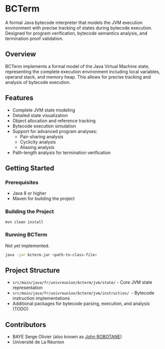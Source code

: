 # BCTerm

A formal Java bytecode interpreter that models the JVM execution environment with precise tracking of states during bytecode execution. Designed for program verification, bytecode semantics analysis, and termination proof validation.

## Overview

BCTerm implements a formal model of the Java Virtual Machine state, representing the complete execution environment including local variables, operand stack, and memory heap. This allows for precise tracking and analysis of bytecode execution.

## Features

- Complete JVM state modeling
- Detailed state visualization
- Object allocation and reference tracking
- Bytecode execution simulation
- Support for advanced program analyses:
  - Pair-sharing analysis
  - Cyclicity analysis
  - Aliasing analysis
- Path-length analysis for termination verification

## Getting Started

### Prerequisites

- Java 8 or higher
- Maven for building the project

### Building the Project

```bash
mvn clean install
```

### Running BCTerm

Not yet implemented.

```bash
java -jar bcterm.jar <path-to-class-file>
```

## Project Structure

- `src/main/java/fr/univreunion/bcterm/jvm/state/` - Core JVM state representation
- `src/main/java/fr/univreunion/bcterm/jvm/instruction/ `- Bytecode instruction implementations
- Additional packages for bytecode parsing, execution, and analysis (TODO)

## Contributors

- BAYE Serge Olivier (also known as [John ROBOTANE](https://github.com/robotane))
- Université de La Réunion
